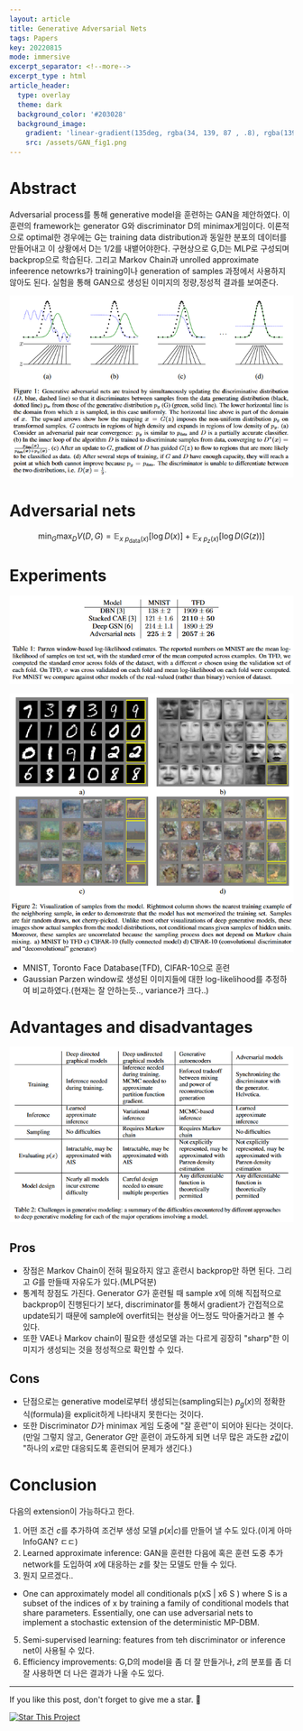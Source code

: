 ```yaml
---
layout: article
title: Generative Adversarial Nets
tags: Papers
key: 20220815
mode: immersive
excerpt_separator: <!--more-->
excerpt_type : html
article_header:
  type: overlay
  theme: dark
  background_color: '#203028'
  background_image:
    gradient: 'linear-gradient(135deg, rgba(34, 139, 87 , .8), rgba(139, 34, 139, .8))'
    src: /assets/GAN_fig1.png
---
```


# Abstract
Adversarial process를 통해 generative model을 훈련하는 GAN을 제안하였다. 이 훈련의 framework는 generator G와 discriminator D의 minimax게임이다. 이론적으로 optimal한 경우에는 G는 training data distribution과 동일한 분포의 데이터를 만들어내고 이 상황에서 D는 1/2를 내뱉어야한다. 구현상으로 G,D는 MLP로 구성되며 backprop으로 학습된다. 그리고 Markov Chain과 unrolled approximate infeerence netowrks가 training이나 generation of samples 과정에서 사용하지 않아도 된다. 실험을 통해 GAN으로 생성된 이미지의 정량,정성적 결과를 보여준다.

![GAN_fig1](/assets/GAN_fig1.png)

<!--more-->

# Adversarial nets

$$
\min_{G} \max_{D} V(D,G)=\mathbb{E}_{x~ p_{\text{data}}(x)}[\log D(x)] + \mathbb{E}_{x~ p_z(x)}[\log D(G(z))]
$$


# Experiments

![GAN_table1](/assets/GAN_table1.png)

![GAN_fig2](/assets/GAN_fig2.png)

- MNIST, Toronto Face Database(TFD), CIFAR-10으로 훈련
- Gaussian Parzen window로 생성된 이미지들에 대한 log-likelihood를 추정하여 비교하였다.(현재는 잘 안하는듯.., variance가 크다..)


# Advantages and disadvantages

![GAN_table2](/assets/GAN_table2.png)

## Pros

- 장점은 Markov Chain이 전혀 필요하지 않고 훈련시 backprop만 하면 된다. 그리고 $G$를 만들때 자유도가 있다.(MLP덕분)
- 통계적 장점도 가진다. Generator $G$가 훈련될 때 sample $x$에 의해 직접적으로 backprop이 진행된다기 보다, discriminator를 통해서 gradient가 간접적으로 update되기 때문에 sample에 overfit되는 현상을 어느정도 막아줄거라고 볼 수 있다.
- 또한 VAE나 Markov chain이 필요한 생성모델 과는 다르게 굉장히 "sharp"한 이미지가 생성되는 것을 정성적으로 확인할 수 있다.

## Cons

- 단점으로는 generative model로부터 생성되는(sampling되는) $p_g(x)$의 정확한 식(formula)을 explicit하게 나타내지 못한다는 것이다.
- 또한 Discriminator $D$가 minimax 게임 도중에 "잘 훈련"이 되어야 된다는 것이다.(만일 그렇지 않고, Generator $G$만 훈련이 과도하게 되면 너무 많은 과도한 $z$값이 "하나의 $x$로만 대응되도록 훈련되어 문제가 생긴다.)


# Conclusion

다음의 extension이 가능하다고 한다.

1. 어떤 조건 $c$를 추가하여 조건부 생성 모델 $p(x\lvert c)$를 만들어 낼 수도 있다.(이게 아마 InfoGAN? ㄷㄷ)
2. Learned approximate inference: GAN을 훈련한 다음에 혹은 훈련 도중 추가 network를 도입하여 $x$에 대응하는 $z$를 찾는 모델도 만들 수 있다.
3. 뭔지 모르겠다..

- One can approximately model all conditionals p(xS | x6 S ) where S is a subset of the indices of x by training a family of conditional models that share parameters. Essentially, one can use adversarial nets to implement a stochastic extension of the deterministic MP-DBM.


5. Semi-supervised learning: features from teh discriminator or inference net이 사용될 수 있다.
6. Efficiency improvements: G,D의 model을 좀 더 잘 만들거나, $z$의 분포를 좀 더 잘 사용하면 더 나은 결과가 나올 수도 있다. 

---

If you like this post, don't forget to give me a star. :star2:

[![Star This Project](https://img.shields.io/github/stars/hscho100/hscho100.github.io.svg?label=Stars&style=social)](https://github.com/hscho100/hscho100.github.io/)

